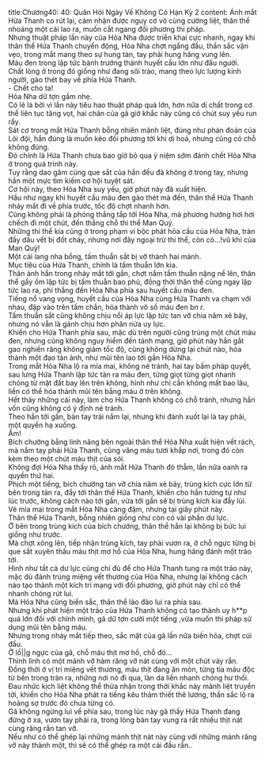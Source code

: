 title:Chương40: 40: Quân Hỏi Ngày Về Không Có Hạn Kỳ 2
content:
Ánh mắt Hứa Thanh co rút lại, cảm nhận được nguy cơ vô cùng cường liệt, thân thể nhoáng một cái lao ra, muốn cắt ngang đối phương thi pháp.<br>Nhưng thuật pháp lần này của Hỏa Nha được triển khai cực nhanh, ngay khi thân thể Hứa Thanh chuyển động, Hỏa Nha chợt ngẩng đầu, thần sắc vặn vẹo, trong mắt mang theo sự hung tàn, tay phải hung hăng vung lên.<br>Máu đen trong lập tức bành trướng thành huyết cầu lớn như đầu người.<br>Chất lỏng ở trong đó giống như đang sôi trào, mang theo lực lượng kinh người, gào thét bay về phía Hứa Thanh.<br>- Chết cho ta!<br>Hỏa Nha dữ tợn gầm nhẹ.<br>Có lẽ là bởi vì lần này tiêu hao thuật pháp quá lớn, hơn nữa dị chất trong cơ thể liên tục tăng vọt, hai chân của gã giờ khắc này cũng có chút suy yếu run rẩy.<br>Sát cơ trong mắt Hứa Thanh bỗng nhiên mãnh liệt, đúng như phán đoán của Lôi đội, hắn đúng là muốn kéo đối phương tới khi dị hoá, nhưng cũng có chỗ không đúng.<br>Đó chính là Hứa Thanh chưa bao giờ bỏ qua ý niệm sớm đánh chết Hỏa Nha ở trong quá trình này.<br>Tuy rằng dao găm cùng que sắt của hắn đều đã không ở trong tay, nhưng hắn một mực tìm kiếm cơ hội tuyệt sát.<br>Cơ hội này, theo Hỏa Nha suy yếu, giờ phút này đã xuất hiện.<br>Hầu như ngay khi huyết cầu màu đen gào thét mà đến, thân thể Hứa Thanh nháy mắt đi về phía trước, tốc độ chợt nhanh hơn.<br>Cũng không phải là phóng thẳng tắp tới Hỏa Nha, mà phương hướng hơi hơi chếch đi một chút, đến thẳng chỗ thi thể Man Quỷ.<br>Những thi thể kia cũng ở trong phạm vi bộc phát hỏa cầu của Hỏa Nha, tràn đầy dấu vết bị đốt cháy, nhưng nơi đây ngoại trừ thi thể, còn có...!vũ khí của Man Quỷ!<br>Một cái lang nha bổng, tấm thuẫn sắt bị vỡ thành hai mảnh.<br>Mục tiêu của Hứa Thanh, chính là tấm thuẫn lớn kia.<br>Thân ảnh hắn trong nháy mắt tới gần, chợt nắm tấm thuẫn nặng nề lên, thân thể gầy ốm lập tức bị tấm thuẫn bao phủ, đồng thời thân thể cũng ngay lập tức lao ra, phi thẳng đến Hỏa Nha phía sau huyết cầu màu đen.<br>Tiếng nổ vang vọng, huyết cầu của Hỏa Nha cùng Hứa Thanh va chạm với nhau, đập vào trên tấm chắn, hóa thành vô số máu đen b*n r*.<br>Tấm thuẫn sắt cũng không chịu nổi áp lực lập tức tan vỡ chia năm xẻ bảy, nhưng nó vẫn là gánh chịu hơn phân nửa uy lực.<br>Khiến cho Hứa Thanh phía sau, mặc dù trên người cũng trúng một chút máu đen, nhưng cũng không nguy hiểm đến tánh mạng, giờ phút này hắn gắt gao nghiến răng không giảm tốc độ, cũng không dừng lại chút nào, hóa thành một đạo tàn ảnh, như mũi tên lao tới gần Hỏa Nha.<br>Trong mắt Hỏa Nha lộ ra mỉa mai, không né tránh, hai tay bấm pháp quyết, sau lưng Hứa Thanh lập tức tản ra máu đen, từng giọt từng giọt nhanh chóng từ mặt đất bay lên trên không, hình như chỉ cần không mất bao lâu, liền có thể hóa thành mũi tên bằng máu ở trên không.<br>Hết thảy những cái này, làm cho Hứa Thanh không có chỗ tránh, nhưng hắn vốn cũng không có ý định né tránh.<br>Theo hắn tới gần, bàn tay trái nắm lại, nhưng khi đánh xuốt lại là tay phải, một quyền hạ xuống.<br>Ầm!<br>Bích chướng bằng linh năng bên ngoài thân thể Hỏa Nha xuất hiện vết rách, mà nắm tay phải Hứa Thanh, cũng văng máu tươi khắp nơi, trong đó còn kèm theo một chút máu thịt của sói.<br>Không đợi Hỏa Nha thấy rõ, ánh mắt Hứa Thanh đỏ thẫm, lần nữa oanh ra quyền thứ hai.<br>Phịch một tiếng, bích chướng tan vỡ chia năm xẻ bảy, trùng kích cực lớn từ bên trong tản ra, đẩy tới thân thể Hứa Thanh, khiến cho hắn tương tự như lúc trước, không cách nào tới gần, vừa tới gần sẽ bị trùng kích kia đẩy lùi.<br>Vẻ mỉa mai trong mắt Hỏa Nha càng đậm, nhưng tại giây phút này.<br>Thân thể Hứa Thanh, bỗng nhiên giống như còn có vài phần dư lực.<br>Ở bên trong trùng kích của bích chướng, thân thể hắn lại không bị bức lui giống như trước.<br>Mà chợt xông lên, tiếp nhận trùng kích, tay phải vươn ra, ở chỗ ngực từng bị que sắt xuyên thấu máu thịt mơ hồ của Hỏa Nha, hung hăng đánh một trảo tới.<br>Hình như tất cả dư lực cũng chỉ đủ để cho Hứa Thanh tung ra một trảo này, mặc dù đánh trúng miệng vết thương của Hỏa Nha, nhưng lại không cách nào tạo thành một kích trí mạng với đối phương, giờ phút này chỉ có thể nhanh chóng rút lui.<br>Mà Hỏa Nha cũng biến sắc, thân thể lảo đảo lui ra phía sau.<br>Nhưng khi phát hiện một trảo của Hứa Thanh không có tạo thành uy h**p quá lớn đối với chính mình, gã dữ tợn cười một tiếng ,vừa muốn thi pháp sử dụng mũi tên bằng máu.<br>Nhưng trong nháy mắt tiếp theo, sắc mặt của gã lần nữa biến hóa, chợt cúi đầu.<br>Ở lồ|\|g ngực của gã, chỗ máu thịt mơ hồ, chỗ đó...<br>Thình lình có một mảnh vỡ hàm răng vỡ nát cùng với một chút vảy rắn.<br>Đồng thời ở vị trí miệng vết thương, máu thịt đang ăn mòn, từng tia máu độc từ bên trong tràn ra, những nơi nó đi qua, làn da liền nhanh chóng hư thối.<br>Đau nhức kịch liệt không thể thừa nhận trong thời khắc này mãnh liệt truyền tới, khiến cho Hỏa Nha phát ra tiếng kêu thảm thiết thê lương, thần sắc lộ ra hoảng sợ trước đó chưa từng có.<br>Gã không ngừng lui về phía sau, trong lúc này gã thấy Hứa Thanh đang đứng ở xa, vươn tay phải ra, trong lòng bàn tay vung ra rất nhiều thịt nát cùng răng rắn tan vỡ.<br>Nếu như có thể ghép lại những mảnh thịt nát này cùng với những mảnh răng vỡ này thành một, thì sẽ có thể ghép ra một cái đầu rắn..<br>